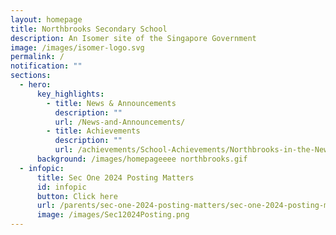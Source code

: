 ```yaml
---
layout: homepage
title: Northbrooks Secondary School
description: An Isomer site of the Singapore Government
image: /images/isomer-logo.svg
permalink: /
notification: ""
sections:
  - hero:
      key_highlights:
        - title: News & Announcements
          description: ""
          url: /News-and-Announcements/
        - title: Achievements
          description: ""
          url: /achievements/School-Achievements/Northbrooks-in-the-News-2020-2021/
      background: /images/homepageeee northbrooks.gif
  - infopic:
      title: Sec One 2024 Posting Matters
      id: infopic
      button: Click here
      url: /parents/sec-one-2024-posting-matters/sec-one-2024-posting-matters/
      image: /images/Sec12024Posting.png
---
```

